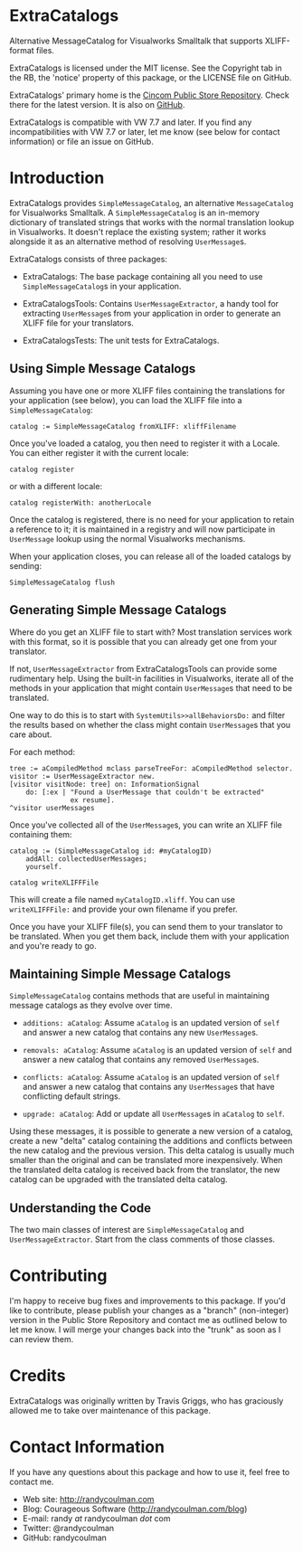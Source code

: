 # ExtraCatalogs

Alternative MessageCatalog for Visualworks Smalltalk that supports
XLIFF-format files.

ExtraCatalogs is licensed under the MIT license.  See the Copyright
tab in the RB, the 'notice' property of this package, or the LICENSE
file on GitHub.

ExtraCatalogs' primary home is the
[Cincom Public Store Repository](http://www.cincomsmalltalk.com/CincomSmalltalkWiki/Public+Store+Repository).
Check there for the latest version.  It is also on
[GitHub](https://github.com/randycoulman/ExtraCatalogs).

ExtraCatalogs is compatible with VW 7.7 and later.  If you find any
incompatibilities with VW
7.7 or later, let me know (see below for contact information) or file
an issue on GitHub.

# Introduction

ExtraCatalogs provides `SimpleMessageCatalog`, an alternative
`MessageCatalog` for Visualworks Smalltalk.  A `SimpleMessageCatalog`
is an in-memory dictionary of translated strings that works with the
normal translation lookup in Visualworks.  It doesn't replace the
existing system; rather it works alongside it as an alternative method
of resolving `UserMessage`s.

ExtraCatalogs consists of three packages:

* ExtraCatalogs: The base package containing all you need to use
  `SimpleMessageCatalog`s in your application.

* ExtraCatalogsTools: Contains `UserMessageExtractor`, a handy tool
  for extracting `UserMessage`s from your application in order to
  generate an XLIFF file for your translators.

* ExtraCatalogsTests: The unit tests for ExtraCatalogs.

## Using Simple Message Catalogs

Assuming you have one or more XLIFF files containing the translations
for your application (see below), you can load the XLIFF file into a
`SimpleMessageCatalog`:

```
catalog := SimpleMessageCatalog fromXLIFF: xliffFilename
```

Once you've loaded a catalog, you then need to register it with a
Locale.  You can either register it with the current locale:

```
catalog register
```

or with a different locale:

```
catalog registerWith: anotherLocale
```

Once the catalog is registered, there is no need for your application
to retain a reference to it; it is maintained in a registry and will
now participate in `UserMessage` lookup using the normal Visualworks
mechanisms.

When your application closes, you can release all of the loaded
catalogs by sending:

```
SimpleMessageCatalog flush
```

## Generating Simple Message Catalogs

Where do you get an XLIFF file to start with?  Most translation
services work with this format, so it is possible that you can already
get one from your translator.

If not, `UserMessageExtractor` from ExtraCatalogsTools can provide
some rudimentary help.  Using the built-in facilities in Visualworks,
iterate all of the methods in your application that might contain
`UserMessage`s that need to be translated.

One way to do this is to start with `SystemUtils>>allBehaviorsDo:` and
filter the results based on whether the class might contain
`UserMessage`s that you care about.

For each method:

```
tree := aCompiledMethod mclass parseTreeFor: aCompiledMethod selector.
visitor := UserMessageExtractor new.
[visitor visitNode: tree] on: InformationSignal
    do: [:ex | "Found a UserMessage that couldn't be extracted"
               ex resume].
^visitor userMessages
```

Once you've collected all of the `UserMessage`s, you can write an XLIFF
file containing them:

```
catalog := (SimpleMessageCatalog id: #myCatalogID)
    addAll: collectedUserMessages;
    yourself.

catalog writeXLIFFFile
```

This will create a file named `myCatalogID.xliff`.  You can use
`writeXLIFFFile:` and provide your own filename if you prefer.

Once you have your XLIFF file(s), you can send them to your translator
to be translated.  When you get them back, include them with your
application and you're ready to go.

## Maintaining Simple Message Catalogs

`SimpleMessageCatalog` contains methods that are useful in maintaining
message catalogs as they evolve over time.

* `additions: aCatalog`: Assume `aCatalog` is an updated version of
  `self` and answer a new catalog that contains any new
  `UserMessage`s.

* `removals: aCatalog`: Assume `aCatalog` is an updated version of
  `self` and answer a new catalog that contains any removed
  `UserMessage`s.

* `conflicts: aCatalog`: Assume `aCatalog` is an updated version of
  `self` and answer a new catalog that contains any `UserMessage`s
  that have conflicting default strings.

* `upgrade: aCatalog`: Add or update all `UserMessage`s in `aCatalog`
  to `self`.

Using these messages, it is possible to generate a new version of a
catalog, create a new "delta" catalog containing the additions and conflicts
between the new catalog and the previous version.  This delta catalog
is usually much smaller than the original and can be translated more
inexpensively.  When the translated delta catalog is received back
from the translator, the new catalog can be upgraded with the
translated delta catalog.

## Understanding the Code

The two main classes of interest are `SimpleMessageCatalog` and
`UserMessageExtractor`.  Start from the class comments of those
classes.

# Contributing

I'm happy to receive bug fixes and improvements to this package.  If
you'd like to contribute, please publish your changes as a "branch"
(non-integer) version in the Public Store Repository and contact me as
outlined below to let me know.  I will merge your changes back into
the "trunk" as soon as I can review them.

# Credits

ExtraCatalogs was originally written by Travis Griggs, who has
graciously allowed me to take over maintenance of this package.

# Contact Information

If you have any questions about this package and how to use it, feel free to contact me.

* Web site: http://randycoulman.com
* Blog: Courageous Software (http://randycoulman.com/blog)
* E-mail: randy _at_ randycoulman _dot_ com
* Twitter: @randycoulman
* GitHub: randycoulman
